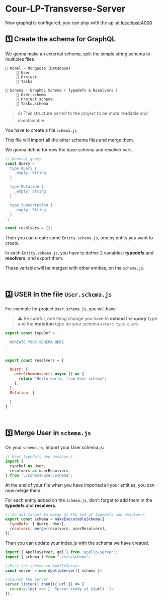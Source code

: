 # Cour-LP-Transverse-Server

Now graphql is configured, you can play with the api at [localhost:4000](localhost:4000)

## 1️⃣ Create the schema for GraphQL

We gonna make an external schema, split the simple string schema to multiples files

```
📁 Model - Mongoose (Database)
     📃 User
     📃 Project
     📃 Tasks
     
📁 Schema - GraphQL Schema ( Typedefs & Resolvers )
     📃 User.schema
     📃 Project.schema
     📃 Tasks.schema
```

> 👍 This structure permit to the project to be more readable and maintainable.

You have to create a file `schema.js`

This file will import all the other schema files and merge them.

We gonna define for now the base schema and resolver vars.

```js 
// General query
const Query = `
  type Query {
    _empty: String
  }

  type Mutation {
    _empty: String
  }

  type Subscription {
    _empty: String
  }
`;

const resolvers = {};

```

Then you can create some `Entity.schema.js`, one by entity you want to create.

In each `Entity.schema.js`, you have to define 2 variables: **typedefs** and **resolvers**, and export them.

These variable will be merged with other entities, on the `schema.js`.  

<p>&nbsp;</p>

## 2️⃣ USER In the file `User.schema.js`

For exemple for project `User.schema.js`, you will have

> ⚠️ Be careful, one thing change you have to **extend** the **query** type and the **mutation** type on your schema
> `extend type query `

``` js
export const typeDef = `

  #CREATE YOUR SCHEMA HERE

`

export const resolvers = {

  Query: {
    userSchemaAssert: async () => {
      return "Hello world, from User schema";
    },
  },
  Mutation: {
    
  }
}

```
  
<p>&nbsp;</p>

## 3️⃣ Merge User in `schema.js`

On your `schema.js`, import your User.schema.js:

``` js
// User typedefs and resolvers
import {
  typeDef as User,
  resolvers as userResolvers,
} from './schema/user.schema';

```

At the end of your file when you have imported all your entities, you can now merge them.

For each entity added on the `schema.js`, don't forget to add them in the **typedefs** and **resolvers**.

```js
// Do not forget to merge at the end of typeDefs and resolvers
export const schema = makeExecutableSchema({
  typeDefs: [ Query, User],
  resolvers: merge(resolvers, userResolvers),
});

```

Then you can update your index.js with the schema we have created.
``` js
import { ApolloServer, gql } from "apollo-server";
import { schema } from "./src/schema";

//Pass the schema to ApolloServer
const server = new ApolloServer({ schema })

//Launch the server
server.listen().then(({ url }) => {
  console.log(`==> 🚀  Server ready at ${url} `);
});
```
  
